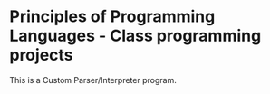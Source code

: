 Principles of Programming Languages - Class programming projects
=========

This is a Custom Parser/Interpreter program. 
